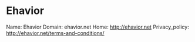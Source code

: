 
# Ehavior

Name: Ehavior
Domain: ehavior.net
Home: http://ehavior.net
Privacy_policy: http://ehavior.net/terms-and-conditions/
